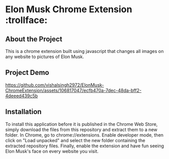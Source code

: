 # Elon Musk Chrome Extension :trollface:

## About the Project
This is a chrome extension built using javascript that changes all images on any website to pictures of Elon Musk.

## Project Demo
https://github.com/vishalsingh2972/ElonMusk-ChromeExtension/assets/106817047/ecfb470a-7dec-48da-bff2-4deeed439c5b

## Installation
To install this application before it is published in the Chrome Web Store, simply download the files from this repository and extract them to a new folder. In Chrome, go to chrome://extensions. Enable developer mode, then click on "Load unpacked" and select the new folder containing the extracted repository files. Finally, enable the extension and have fun seeing Elon Musk's face on every website you visit.
